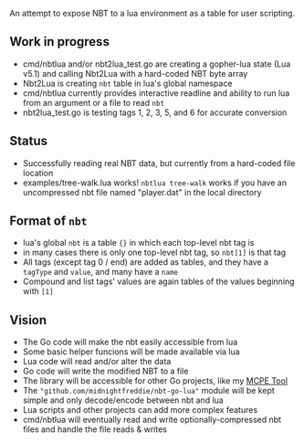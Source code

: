 An attempt to expose NBT to a lua environment as a table for user scripting.

## Work in progress

- cmd/nbtlua and/or nbt2lua_test.go are creating a gopher-lua state (Lua v5.1) and calling Nbt2Lua with a hard-coded NBT byte array
- Nbt2Lua is creating `nbt` table in lua's global namespace
- cmd/nbtlua currently provides interactive readline and ability to run lua from an argument or a file to read `nbt`
- nbt2lua_test.go is testing tags 1, 2, 3, 5, and 6 for accurate conversion

## Status

- Successfully reading real NBT data, but currently from a hard-coded file location
- examples/tree-walk.lua works! `nbtlua tree-walk` works if you have an uncompressed nbt file named "player.dat" in the local directory

## Format of `nbt`

- lua's global `nbt` is a table `{}` in which each top-level nbt tag is
- in many cases there is only one top-level nbt tag, so `nbt[1]` is that tag
- All tags (except tag 0 / end) are added as tables, and they have a `tagType` and `value`, and many have a `name`
- Compound and list tags' values are again tables of the values beginning with `[1]`

## Vision

- The Go code will make the nbt easily accessible from lua
- Some basic helper funcions will be made available via lua
- Lua code will read and/or alter the data
- Go code will write the modified NBT to a file
- The library will be accessible for other Go projects, like my [MCPE Tool](https://github.com/midnightfreddie/McpeTool)
- The `"github.com/midnightfreddie/nbt-go-lua"` module will be kept simple and only decode/encode between nbt and lua
- Lua scripts and other projects can add more complex features
- cmd/nbtlua will eventually read and write optionally-compressed nbt files and handle the file reads & writes
